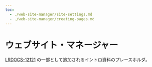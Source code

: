 ```yaml
---
toc:
  - ./web-site-manager/site-settings.md
  - ./web-site-manager/creating-pages.md
---
```

# ウェブサイト・マネージャー

[LRDOCS-12121](https://liferay.atlassian.net/browse/LRDOCS-12121) の一部として追加されるイントロ資料のプレースホルダ。

<!-- Include the grid for the modules, here's Liferay Administrator's as an example:

::::{grid} 2
:gutter: 3 3 3 3

:::{grid-item-card}  Configuration
:link: ./liferay-administrator/configuration.md

Learn how to get started configuring Liferay DXP.
:::

:::{grid-item-card}  Users, Accounts, and Organizations
:link: ./liferay-administrator/users-accounts-organizations

Learn how Users, Accounts, and Organizations can be used to deliver for your needs on Liferay DXP.
:::

:::{grid-item-card}  User Data
:link: ./liferay-administrator/user-data.md

Learn how to manage user data.
:::

:::{grid-item-card}  Clustering
:link: ./liferay-administrator/clustering.md

Learn how to configure a Liferay cluster.
:::

:::{grid-item-card}  Security
:link: ./liferay-administrator/security.md

Learn how to secure your Liferay environment.
:::
::::
-->
